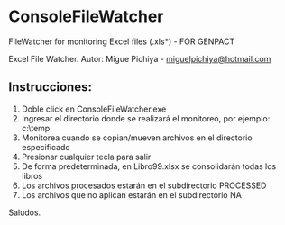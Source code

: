 # ConsoleFileWatcher
FileWatcher for monitoring Excel files (.xls*) - FOR GENPACT


Excel File Watcher.
Autor: Migue Pichiya - miguelpichiya@hotmail.com

Instrucciones:
------------------------

1. Doble click en ConsoleFileWatcher.exe
2. Ingresar el directorio donde se realizará el monitoreo, por ejemplo: c:\temp
3. Monitorea cuando se copian/mueven archivos en el directorio especificado
4. Presionar cualquier tecla para salir
5. De forma predeterminada, en Libro99.xlsx se consolidarán todas los libros
6. Los archivos procesados estarán en el subdirectorio PROCESSED
7. Los archivos que no aplican estarán en el subdirectorio NA

Saludos.



